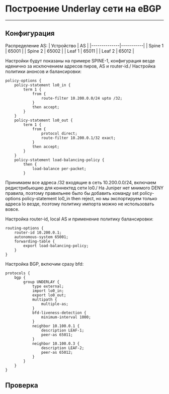 # Построение Underlay сети на eBGP
---
## Конфигурация

Распределение AS:
| Устройство   | AS |
|--------------|-----------|
| Spine 1      | 65001 |
| Spine 2      | 65002 |
| Leaf 1       | 65011 |
| Leaf 2       | 65012 |

Настройки будут показаны на примере SPINE-1, конфигурация везде иденично за исключением адресов пиров, AS и router-id./
Настройка политики анонсов и балансировки:
```
policy-options {
    policy-statement lo0_in {
        term 1 {                        
            from {
                route-filter 10.200.0.0/24 upto /32;
            }
            then accept;
        }
    }
    policy-statement lo0_out {
        term 1 {
            from {
                protocol direct;
                route-filter 10.200.0.1/32 exact;
            }
            then accept;
        }
    }
    policy-statement load-balancing-policy {
        then {
            load-balance per-packet;
        }
```
Принимаем все адреса /32 входящие в сеть 10.200.0.0/24, включаем редистрибьюцию для коннектед сети lo0./
На Juniper нет мнимого DENY правила, поэтому правильнее было бы добавить команду set policy-options policy-statement lo0_in then reject, но мы экспортируем только адреса lo везде, поэтому политику импорта можно не использовать вовсе.

Настройка router-id, local AS и применение политику балансировки:
```
routing-options {
    router-id 10.200.0.1;
    autonomous-system 65001;
    forwarding-table {
        export load-balancing-policy;
    }
}
```

Настройка BGP, включим сразу bfd:
```
protocols {
    bgp {
        group UNDERLAY {                
            type external;
            import lo0_in;
            export lo0_out;
            multipath {
                multiple-as;
            }
            bfd-liveness-detection {
                minimum-interval 1000;
            }
            neighbor 10.100.0.1 {
                description LEAF-1;
                peer-as 65011;
            }
            neighbor 10.100.0.3 {
                description LEAF-2;
                peer-as 65012;
            }
        }
    }
}
```

## Проверка
